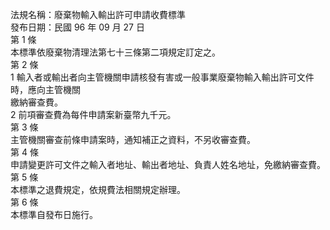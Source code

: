法規名稱：廢棄物輸入輸出許可申請收費標準  
發布日期：民國 96 年 09 月 27 日  
第 1 條  
本標準依廢棄物清理法第七十三條第二項規定訂定之。  
第 2 條  
1 輸入者或輸出者向主管機關申請核發有害或一般事業廢棄物輸入輸出許可文件時，應向主管機關  
繳納審查費。  
2 前項審查費為每件申請案新臺幣九千元。  
第 3 條  
主管機關審查前條申請案時，通知補正之資料，不另收審查費。  
第 4 條  
申請變更許可文件之輸入者地址、輸出者地址、負責人姓名地址，免繳納審查費。  
第 5 條  
本標準之退費規定，依規費法相關規定辦理。  
第 6 條  
本標準自發布日施行。  


